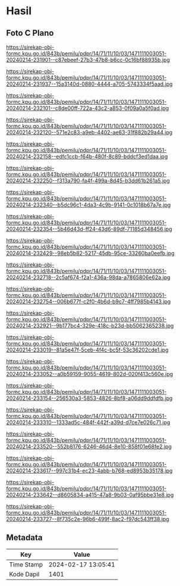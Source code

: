 # Hasil

## Foto C Plano

https://sirekap-obj-formc.kpu.go.id/843b/pemilu/pdpr/14/71/11/10/03/1471111003051-20240214-231901--c87ebeef-27b3-47b8-b6cc-0c16bf88935b.jpg

https://sirekap-obj-formc.kpu.go.id/843b/pemilu/pdpr/14/71/11/10/03/1471111003051-20240214-231937--15a3140d-0880-4444-a705-5743334f5aad.jpg

https://sirekap-obj-formc.kpu.go.id/843b/pemilu/pdpr/14/71/11/10/03/1471111003051-20240214-232101--c8de00ff-722a-43c2-a853-0f09a0a5f0ad.jpg

https://sirekap-obj-formc.kpu.go.id/843b/pemilu/pdpr/14/71/11/10/03/1471111003051-20240214-232120--571e2c83-a9eb-4402-ae63-31f882b29a44.jpg

https://sirekap-obj-formc.kpu.go.id/843b/pemilu/pdpr/14/71/11/10/03/1471111003051-20240214-232158--edfc1ccb-f64b-480f-8c89-bddcf3ed1daa.jpg

https://sirekap-obj-formc.kpu.go.id/843b/pemilu/pdpr/14/71/11/10/03/1471111003051-20240214-232250--f313a790-fa4f-499a-8d45-b3dd61b261a5.jpg

https://sirekap-obj-formc.kpu.go.id/843b/pemilu/pdpr/14/71/11/10/03/1471111003051-20240214-232340--b5dc96c1-4da3-4c9b-9141-0c1018b67a7e.jpg

https://sirekap-obj-formc.kpu.go.id/843b/pemilu/pdpr/14/71/11/10/03/1471111003051-20240214-232354--5b46d43d-ff24-43d6-89df-71185d348456.jpg

https://sirekap-obj-formc.kpu.go.id/843b/pemilu/pdpr/14/71/11/10/03/1471111003051-20240214-232429--98eb5b82-5217-45db-95ce-33260ba0eefb.jpg

https://sirekap-obj-formc.kpu.go.id/843b/pemilu/pdpr/14/71/11/10/03/1471111003051-20240214-232718--2c5af674-f2a1-436a-98da-a7865806e62a.jpg

https://sirekap-obj-formc.kpu.go.id/843b/pemilu/pdpr/14/71/11/10/03/1471111003051-20240214-232754--006b677f-c2f0-4b6d-b9c7-4ff7985b4143.jpg

https://sirekap-obj-formc.kpu.go.id/843b/pemilu/pdpr/14/71/11/10/03/1471111003051-20240214-232921--9b177bc4-329e-418c-b23d-bb5062365238.jpg

https://sirekap-obj-formc.kpu.go.id/843b/pemilu/pdpr/14/71/11/10/03/1471111003051-20240214-233019--81a5e47f-5ceb-4f4c-bc5f-53c36202cde1.jpg

https://sirekap-obj-formc.kpu.go.id/843b/pemilu/pdpr/14/71/11/10/03/1471111003051-20240214-233052--a0b59159-9055-4619-802d-020f413c560e.jpg

https://sirekap-obj-formc.kpu.go.id/843b/pemilu/pdpr/14/71/11/10/03/1471111003051-20240214-233154--256530a3-5853-4826-8bf8-a06dd9ddfdfb.jpg

https://sirekap-obj-formc.kpu.go.id/843b/pemilu/pdpr/14/71/11/10/03/1471111003051-20240214-233310--1333ad5c-484f-442f-a39d-d7ce7e026c71.jpg

https://sirekap-obj-formc.kpu.go.id/843b/pemilu/pdpr/14/71/11/10/03/1471111003051-20240214-233520--552b8176-6246-46d4-8e10-858f01e68fe2.jpg

https://sirekap-obj-formc.kpu.go.id/843b/pemilu/pdpr/14/71/11/10/03/1471111003051-20240214-233617--997c31b4-ec23-4abb-b768-ed8953b35178.jpg

https://sirekap-obj-formc.kpu.go.id/843b/pemilu/pdpr/14/71/11/10/03/1471111003051-20240214-233642--d8605834-a415-47a8-9b03-0af95bbe31e8.jpg

https://sirekap-obj-formc.kpu.go.id/843b/pemilu/pdpr/14/71/11/10/03/1471111003051-20240214-233727--8f735c2e-96b6-499f-8ac2-f97dc543ff38.jpg


## Metadata

| Key        | Value               |
| ---------- | ------------------- |
| Time Stamp | 2024-02-17 13:05:41 |
| Kode Dapil | 1401                |



